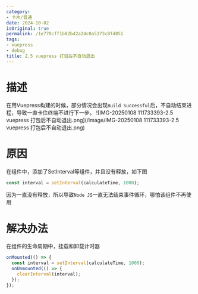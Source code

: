 ```yaml
---
category:
- 卡片/普通
date: 2024-10-02
isOriginal: true
permalink: /1e770cff1b82b42a24c0a5373c8fd851
tags:
- vuepress
- debug
title: 2.5 vuepress 打包后不自动退出
---
```

# 描述
在用Vuepress构建的时候，部分情况会出现`Build Successful`后，不自动结束进程，导致一直卡住终端不进行下一步。
![IMG-20250108 111733393-2.5 vuepress 打包后不自动退出.png](/image/IMG-20250108 111733393-2.5 vuepress 打包后不自动退出.png)
# 原因
在组件中，添加了SetInterval等组件，并且没有释放，如下图
```javascript
const interval = setInterval(calculateTime, 1000);
```
因为一直没有释放，所以导致`Node JS`一直无法结束事件循环，哪怕该组件不再使用
# 解决办法
在组件的生命周期中，挂载和卸载计时器
```javascript
onMounted(() => {  
  const interval = setInterval(calculateTime, 1000); 
  onUnmounted(() => {  
    clearInterval(interval);  
  });  
});
```